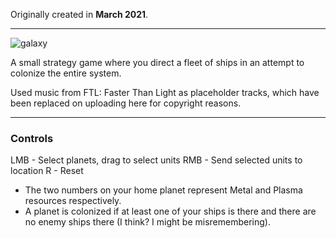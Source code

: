 Originally created in **March 2021**.

---

![galaxy](https://github.com/Klehrik/Galaxy/assets/78520710/f38b6880-eb8f-45c7-bfed-09230296d332)


A small strategy game where you direct a fleet of ships in an attempt to colonize the entire system.

Used music from FTL: Faster Than Light as placeholder tracks, which have been replaced on uploading here for copyright reasons.

---

### Controls

LMB - Select planets, drag to select units
RMB - Send selected units to location
R - Reset

- The two numbers on your home planet represent Metal and Plasma resources respectively.
- A planet is colonized if at least one of your ships is there and there are no enemy ships there (I think? I might be misremembering).
